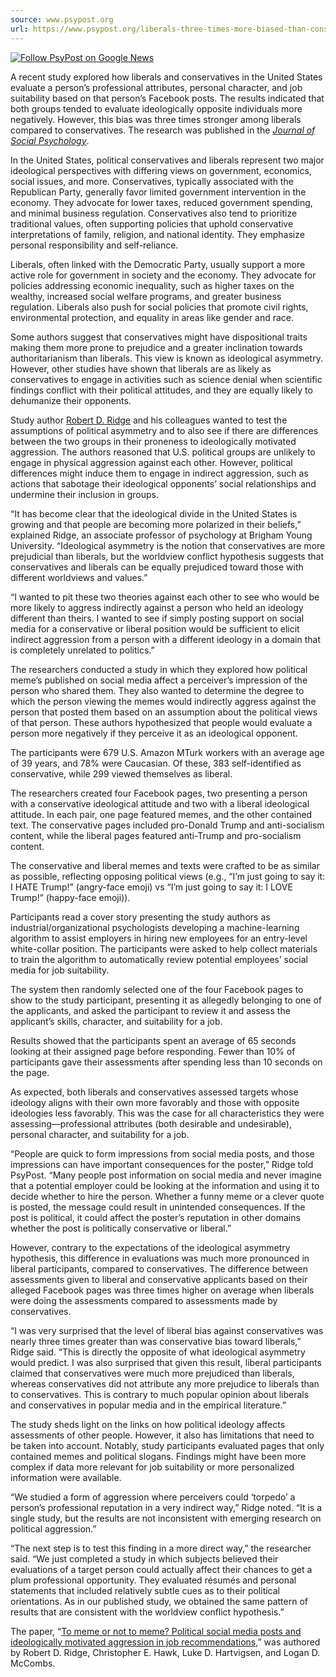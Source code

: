 ```yaml
---
source: www.psypost.org
url: https://www.psypost.org/liberals-three-times-more-biased-than-conservatives-when-evaluating-ideologically-opposite-individuals-study-finds/
---
```


[![Follow PsyPost on Google News](https://sp-ao.shortpixel.ai/client/to_webp,q_glossy,ret_img,w_250,h_85/https://www.psypost.org/wp-content/uploads/2024/02/follow-on-google-news-1.png)](https://news.google.com/publications/CAAqBwgKMLz2gwsw-5CAAw)

A recent study explored how liberals and conservatives in the United States evaluate a person’s professional attributes, personal character, and job suitability based on that person’s Facebook posts. The results indicated that both groups tended to evaluate ideologically opposite individuals more negatively. However, this bias was three times stronger among liberals compared to conservatives. The research was published in the [_Journal of Social Psychology_](https://doi.org/10.1080/00224545.2024.2316619).

In the United States, political conservatives and liberals represent two major ideological perspectives with differing views on government, economics, social issues, and more. Conservatives, typically associated with the Republican Party, generally favor limited government intervention in the economy. They advocate for lower taxes, reduced government spending, and minimal business regulation. Conservatives also tend to prioritize traditional values, often supporting policies that uphold conservative interpretations of family, religion, and national identity. They emphasize personal responsibility and self-reliance.

Liberals, often linked with the Democratic Party, usually support a more active role for government in society and the economy. They advocate for policies addressing economic inequality, such as higher taxes on the wealthy, increased social welfare programs, and greater business regulation. Liberals also push for social policies that promote civil rights, environmental protection, and equality in areas like gender and race.

Some authors suggest that conservatives might have dispositional traits making them more prone to prejudice and a greater inclination towards authoritarianism than liberals. This view is known as ideological asymmetry. However, other studies have shown that liberals are as likely as conservatives to engage in activities such as science denial when scientific findings conflict with their political attitudes, and they are equally likely to dehumanize their opponents.

Study author [Robert D. Ridge](https://fhssfaculty.byu.edu/directory/bob-ridge) and his colleagues wanted to test the assumptions of political asymmetry and to also see if there are differences between the two groups in their proneness to ideologically motivated aggression. The authors reasoned that U.S. political groups are unlikely to engage in physical aggression against each other. However, political differences might induce them to engage in indirect aggression, such as actions that sabotage their ideological opponents’ social relationships and undermine their inclusion in groups.

“It has become clear that the ideological divide in the United States is growing and that people are becoming more polarized in their beliefs,” explained Ridge, an associate professor of psychology at Brigham Young University. “Ideological asymmetry is the notion that conservatives are more prejudicial than liberals, but the worldview conflict hypothesis suggests that conservatives and liberals can be equally prejudiced toward those with different worldviews and values.”

“I wanted to pit these two theories against each other to see who would be more likely to aggress indirectly against a person who held an ideology different than theirs. I wanted to see if simply posting support on social media for a conservative or liberal position would be sufficient to elicit indirect aggression from a person with a different ideology in a domain that is completely unrelated to politics.”

The researchers conducted a study in which they explored how political meme’s published on social media affect a perceiver’s impression of the person who shared them. They also wanted to determine the degree to which the person viewing the memes would indirectly aggress against the person that posted them based on an assumption about the political views of that person. These authors hypothesized that people would evaluate a person more negatively if they perceive it as an ideological opponent.

The participants were 679 U.S. Amazon MTurk workers with an average age of 39 years, and 78% were Caucasian. Of these, 383 self-identified as conservative, while 299 viewed themselves as liberal.

The researchers created four Facebook pages, two presenting a person with a conservative ideological attitude and two with a liberal ideological attitude. In each pair, one page featured memes, and the other contained text. The conservative pages included pro-Donald Trump and anti-socialism content, while the liberal pages featured anti-Trump and pro-socialism content.

The conservative and liberal memes and texts were crafted to be as similar as possible, reflecting opposing political views (e.g., “I’m just going to say it: I HATE Trump!” (angry-face emoji) vs “I’m just going to say it: I LOVE Trump!” (happy-face emoji)).

Participants read a cover story presenting the study authors as industrial/organizational psychologists developing a machine-learning algorithm to assist employers in hiring new employees for an entry-level white-collar position. The participants were asked to help collect materials to train the algorithm to automatically review potential employees’ social media for job suitability.

The system then randomly selected one of the four Facebook pages to show to the study participant, presenting it as allegedly belonging to one of the applicants, and asked the participant to review it and assess the applicant’s skills, character, and suitability for a job.

Results showed that the participants spent an average of 65 seconds looking at their assigned page before responding. Fewer than 10% of participants gave their assessments after spending less than 10 seconds on the page.

As expected, both liberals and conservatives assessed targets whose ideology aligns with their own more favorably and those with opposite ideologies less favorably. This was the case for all characteristics they were assessing—professional attributes (both desirable and undesirable), personal character, and suitability for a job.

“People are quick to form impressions from social media posts, and those impressions can have important consequences for the poster,” Ridge told PsyPost. “Many people post information on social media and never imagine that a potential employer could be looking at the information and using it to decide whether to hire the person. Whether a funny meme or a clever quote is posted, the message could result in unintended consequences. If the post is political, it could affect the poster’s reputation in other domains whether the post is politically conservative or liberal.”

However, contrary to the expectations of the ideological asymmetry hypothesis, this difference in evaluations was much more pronounced in liberal participants, compared to conservatives. The difference between assessments given to liberal and conservative applicants based on their alleged Facebook pages was three times higher on average when liberals were doing the assessments compared to assessments made by conservatives.

“I was very surprised that the level of liberal bias against conservatives was nearly three times greater than was conservative bias toward liberals,” Ridge said. “This is directly the opposite of what ideological asymmetry would predict. I was also surprised that given this result, liberal participants claimed that conservatives were much more prejudiced than liberals, whereas conservatives did not attribute any more prejudice to liberals than to conservatives. This is contrary to much popular opinion about liberals and conservatives in popular media and in the empirical literature.”

The study sheds light on the links on how political ideology affects assessments of other people. However, it also has limitations that need to be taken into account. Notably, study participants evaluated pages that only contained memes and political slogans. Findings might have been more complex if data more relevant for job suitability or more personalized information were available.

“We studied a form of aggression where perceivers could ‘torpedo’ a person’s professional reputation in a very indirect way,” Ridge noted. “It is a single study, but the results are not inconsistent with emerging research on political aggression.”

“The next step is to test this finding in a more direct way,” the researcher said. “We just completed a study in which subjects believed their evaluations of a target person could actually affect their chances to get a plum professional opportunity. They evaluated résumés and personal statements that included relatively subtle cues as to their political orientations. As in our published study, we obtained the same pattern of results that are consistent with the worldview conflict hypothesis.”

The paper, “[To meme or not to meme? Political social media posts and ideologically motivated aggression in job recommendations,](https://doi.org/10.1080/00224545.2024.2316619)” was authored by Robert D. Ridge, Christopher E. Hawk, Luke D. Hartvigsen, and Logan D. McCombs.
